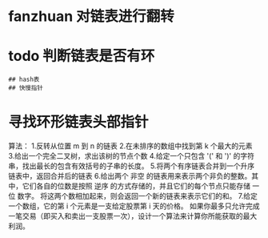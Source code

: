 # fanzhuan 对链表进行翻转
# todo 判断链表是否有环 
    ## hash表
    ## 快慢指针
# 寻找环形链表头部指针




算法：
1.反转从位置 m 到 n 的链表
2.在未排序的数组中找到第 k 个最大的元素
3.给出一个完全二叉树，求出该树的节点个数
4.给定一个只包含 '(' 和 ')' 的字符串，找出最长的包含有效括号的子串的长度。
5.将两个有序链表合并到一个升序链表中，返回合并后的链表
6.给出两个 非空 的链表用来表示两个非负的整数。其中，它们各自的位数是按照 逆序 的方式存储的，并且它们的每个节点只能存储 一位 数字。
将这两个数相加起来，则会返回一个新的链表来表示它们的和。
7.给定一个数组，它的第 i 个元素是一支给定股票第 i 天的价格。
如果你最多只允许完成一笔交易（即买入和卖出一支股票一次），设计一个算法来计算你所能获取的最大利润。